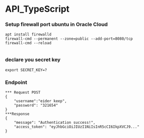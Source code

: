 # API_TypeScript

### Setup firewall port ubuntu in Oracle Cloud
```
apt install firewalld
firewall-cmd --permanent --zone=public --add-port=8080/tcp
firewall-cmd --reload


```

### declare you secret key
```
export SECRET_KEY=?
```

### Endpoint
```
*** Request POST
{
    "username":"eider keep",
    "password": "321654"
}
***Response
{
    "message": "Authentication success!",
    "access_token": "eyJhbGciOiJIUzI1NiIsInR5cCI6IkpXVCJ9..."
}
```
